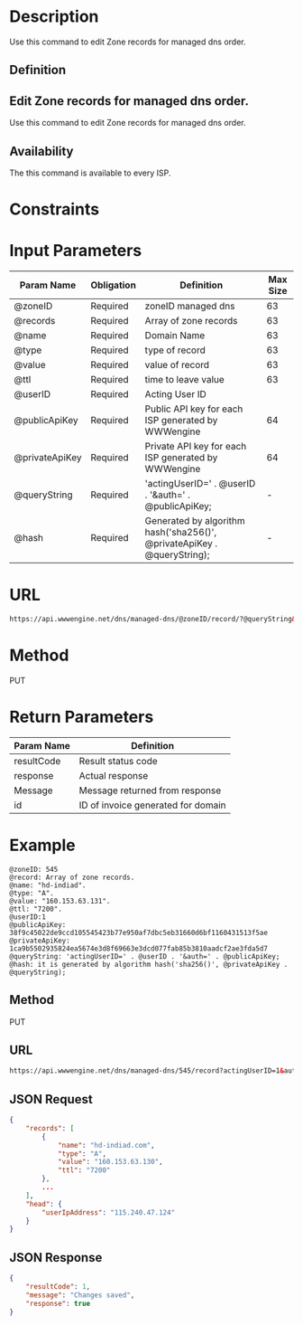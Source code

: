 Description
=============
Use this command to edit Zone records for managed dns order.

Definition
------------
Edit Zone records for managed dns order.
------------
Use this command to edit Zone records for managed dns order.

Availability
-------------
The this  command is available to every ISP.

Constraints
=============


Input Parameters
=================
| Param Name | Obligation | Definition | Max Size |
| ------------- | ------------- | ------------- | ------------- |
| @zoneID | Required | zoneID managed dns | 63 |
| @records | Required | Array of zone records | 63 |
| @name | Required | Domain Name | 63 |
| @type | Required | type of record | 63 |
| @value | Required | value of record | 63 |
| @ttl | Required | time to leave value | 63 |
| @userID | Required | Acting User ID | |
| @publicApiKey | Required | Public API key for each ISP generated by WWWengine | 64 |
| @privateApiKey | Required | Private API key for each ISP generated by WWWengine | 64 |
| @queryString | Required | 'actingUserID=' . @userID . '&auth=' . @publicApiKey; | - |
| @hash | Required | Generated by algorithm hash('sha256()', @privateApiKey . @queryString); | - |

URL
===========
```html
https://api.wwwengine.net/dns/managed-dns/@zoneID/record/?@queryString&hash=@hash
```

Method
========
PUT

Return Parameters
=================
| Param Name| Definition |
| ------------- | ------------- |
| resultCode | Result status code |
| response | Actual response |
| Message | Message returned from response |
| id | ID of invoice generated for domain |


Example
=========
````
@zoneID: 545
@record: Array of zone records.
@name: "hd-indiad".
@type: "A".
@value: "160.153.63.131".
@ttl: "7200".
@userID:1
@publicApiKey: 38f9c45022de9ccd105545423b77e950af7dbc5eb31660d6bf1160431513f5ae
@privateApiKey: 1ca9b5502935824ea5674e3d8f69663e3dcd077fab85b3810aadcf2ae3fda5d7
@queryString: 'actingUserID=' . @userID . '&auth=' . @publicApiKey;
@hash: it is generated by algorithm hash('sha256()', @privateApiKey . @queryString);
````
Method
----------
PUT

URL
----------

````html
https://api.wwwengine.net/dns/managed-dns/545/record?actingUserID=1&auth=38f9c45022de9ccd105545423b77e950af7dbc5eb31660d6bf1160431513f5ae&hash=1ca9b5502935824ea5674e3d8f69663e3dcd077fab85b3810aadcf2ae3fda5d7
````

JSON Request
--------------------

````json
{
    "records": [
        {
            "name": "hd-indiad.com",
            "type": "A",
            "value": "160.153.63.130",
            "ttl": "7200"
        },
		...
    ],
    "head": {
        "userIpAddress": "115.240.47.124"
    }
}
````

JSON Response
--------------------

````json
{
    "resultCode": 1,
    "message": "Changes saved",
    "response": true
}
````
